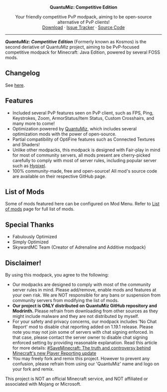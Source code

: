 <!-- TITLE -->
<p align="center">
  <b>QuantuMiz: Competitive Edition</b>
  <p align="center">
    Your friendly competitive PvP modpack, aiming to be open-source alternative of PvP clients!
    <br />
    <a href="https://modrinth.com/modpack/quantumiz-ce/versions">Download</a>
    ·
    <a href="https://github.com/QuantuMiz/QuantuMiz/issues">Issue Tracker</a>
    ·
    <a href="https://github.com/QuantuMiz/QuantuMiz">Source Code</a>
  </p>
</p>

---

***QuantuMiz: Competitive Edition*** (Formerly known as Kosmos) is the second deriative of QuantuMiz project, aiming to be PvP-focused competitive modpack for Minecraft: Java Edition, powered by several FOSS mods.

## Changelog
See [here](https://github.com/QuantuMiz/QuantuMiz-CE/releases).

## Features
* Included several PvP features seen on PvP client, such as FPS, Ping, Keystrokes, Zoom, ArmorStatus/Item Status, Custom Crosshairs, and many more to come!
* Optimization powered by [QuantuMiz](https://modrinth.com/modpack/quantumiz), which includes several optimization mods with the power of open-source.
* Partial compatibility of OptiFine features such as Connected Textures and Shaders!
* Unlike other modpacks, this modpack is designed with Fair-play in mind for most of community servers, all mods present are cherry-picked carefully to comply with most of server rules, including popular server such as [Hypixel](https://hypixel.net).
* 100% community-made, free and open-source! All mod's source code are available on their respective GitHub page.

## List of Mods
Some of mods featured here can be configured on Mod Menu. Refer to [List of mods](https://github.com/QuantuMiz/QuantuMiz/wiki/List-of-Mods) page for full list of mods.

## Special Thanks
* Fabulously Optimized
* Simply Optimized
* SkywardMC Team (Creator of Adrenaline and Additive modpack)

## Disclaimer!
By using this modpack, you agree to the following:
* Our modpacks are designed to comply with most of the community server rules in mind. Please add/remove, enable mods and features at your own risk. We are NOT responsible for any bans or suspension from community servers from modifying the list of mods.
* **Our project is ONLY distributed on QuantuMiz GitHub repository and Modrinth.** Please refrain from downloading from other sources as they might include malware and they are not distributed by myself.
* For your safety and privacy concerns, our modpack includes 'No Chat Report' mod to disable chat reporting added on 1.19.1 release. Please note you may not join some of servers with chat signing enforced. In that case, please contact the server owner to disable chat signing enforced setting by providing reasonable explanation. Read this article for more details: [#SaveMinecraft: The truth and controversy behind Minecraft's new Player Reporting update](https://www.windowscentral.com/gaming/minecraft/saveminecraft-the-truth-and-controversy-behind-minecrafts-new-player-reporting)
* You may freely fork and remix this project. However to prevent any confusion, please refrain from using our 'QuantuMiz' name and logo on your fork and remix.

This project is NOT an official Minecraft service, and NOT affiliated or associated with Mojang or Microsoft.
